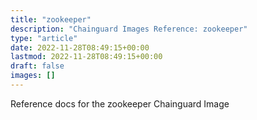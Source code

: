 ```yaml
---
title: "zookeeper"
description: "Chainguard Images Reference: zookeeper"
type: "article"
date: 2022-11-28T08:49:15+00:00
lastmod: 2022-11-28T08:49:15+00:00
draft: false
images: []
---
```


Reference docs for the zookeeper Chainguard Image

